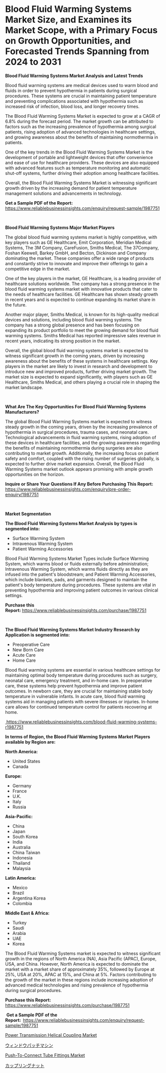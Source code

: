 <p><h1>Blood Fluid Warming Systems Market Size, and Examines its Market Scope, with a Primary Focus on Growth Opportunities, and Forecasted Trends Spanning from 2024 to 2031</h1></p><p><strong>Blood Fluid Warming Systems Market Analysis and Latest Trends</strong></p>
<p><p>Blood fluid warming systems are medical devices used to warm blood and fluids in order to prevent hypothermia in patients during surgical procedures. These systems are crucial in maintaining patient temperature and preventing complications associated with hypothermia such as increased risk of infection, blood loss, and longer recovery times.</p><p>The Blood Fluid Warming Systems Market is expected to grow at a CAGR of 6.8% during the forecast period. The market growth can be attributed to factors such as the increasing prevalence of hypothermia among surgical patients, rising adoption of advanced technologies in healthcare settings, and growing awareness about the benefits of maintaining normothermia in patients.</p><p>One of the key trends in the Blood Fluid Warming Systems Market is the development of portable and lightweight devices that offer convenience and ease of use for healthcare providers. These devices are also equipped with advanced features such as temperature monitoring and automatic shut-off systems, further driving their adoption among healthcare facilities.</p><p>Overall, the Blood Fluid Warming Systems Market is witnessing significant growth driven by the increasing demand for patient temperature management solutions and advancements in technology.</p></p>
<p><strong>Get a Sample PDF of the Report:&nbsp;</strong> <a href="https://www.reliablebusinessinsights.com/enquiry/request-sample/1987751">https://www.reliablebusinessinsights.com/enquiry/request-sample/1987751</a></p>
<p>&nbsp;</p>
<p><strong>Blood Fluid Warming Systems Major Market Players</strong></p>
<p><p>The global blood fluid warming systems market is highly competitive, with key players such as GE Healthcare, Emit Corporation, Meridian Medical Systems, The 3M Company, CareFusion, Smiths Medical, The 37Company, Foshan Keewell, Barkey GmbH, and Becton, Dickinson and Company dominating the market. These companies offer a wide range of products and constantly strive to innovate and improve their offerings to gain a competitive edge in the market.</p><p>One of the key players in the market, GE Healthcare, is a leading provider of healthcare solutions worldwide. The company has a strong presence in the blood fluid warming systems market with innovative products that cater to the needs of healthcare facilities. GE Healthcare has shown steady growth in recent years and is expected to continue expanding its market share in the future.</p><p>Another major player, Smiths Medical, is known for its high-quality medical devices and solutions, including blood fluid warming systems. The company has a strong global presence and has been focusing on expanding its product portfolio to meet the growing demand for blood fluid warming systems. Smiths Medical has reported impressive sales revenue in recent years, indicating its strong position in the market.</p><p>Overall, the global blood fluid warming systems market is expected to witness significant growth in the coming years, driven by increasing awareness about the benefits of these systems in healthcare settings. Key players in the market are likely to invest in research and development to introduce new and improved products, further driving market growth. The market size is expected to expand significantly, with players such as GE Healthcare, Smiths Medical, and others playing a crucial role in shaping the market landscape.</p></p>
<p>&nbsp;</p>
<p><strong>What Are The Key Opportunities For Blood Fluid Warming Systems Manufacturers?</strong></p>
<p><p>The global Blood Fluid Warming Systems market is expected to witness steady growth in the coming years, driven by the increasing prevalence of hypothermia in surgical procedures, trauma cases, and neonatal care. Technological advancements in fluid warming systems, rising adoption of these devices in healthcare facilities, and the growing awareness regarding the benefits of maintaining normothermia during surgeries are also contributing to market growth. Additionally, the increasing focus on patient safety and comfort, coupled with the rising number of surgeries globally, is expected to further drive market expansion. Overall, the Blood Fluid Warming Systems market outlook appears promising with ample growth opportunities on the horizon.</p></p>
<p><strong>Inquire or Share Your Questions If Any Before Purchasing This Report:</strong> <a href="https://www.reliablebusinessinsights.com/enquiry/pre-order-enquiry/1987751">https://www.reliablebusinessinsights.com/enquiry/pre-order-enquiry/1987751</a></p>
<p>&nbsp;</p>
<p><strong>Market Segmentation</strong></p>
<p><strong>The Blood Fluid Warming Systems Market Analysis by types is segmented into:</strong></p>
<p><ul><li>Surface Warming System</li><li>Intravenous Warming System</li><li>Patient Warming Accessories</li></ul></p>
<p><p>Blood Fluid Warming Systems Market Types include Surface Warming System, which warms blood or fluids externally before administration; Intravenous Warming System, which warms fluids directly as they are infused into the patient's bloodstream; and Patient Warming Accessories, which include blankets, pads, and garments designed to maintain the patient's body temperature during procedures. These systems are vital in preventing hypothermia and improving patient outcomes in various clinical settings.</p></p>
<p><strong>Purchase this Report:&nbsp;</strong><a href="https://www.reliablebusinessinsights.com/purchase/1987751">https://www.reliablebusinessinsights.com/purchase/1987751</a></p>
<p>&nbsp;</p>
<p><strong>The Blood Fluid Warming Systems Market Industry Research by Application is segmented into:</strong></p>
<p><ul><li>Preoperative Care</li><li>New Born Care</li><li>Acute Care</li><li>Home Care</li></ul></p>
<p><p>Blood fluid warming systems are essential in various healthcare settings for maintaining optimal body temperature during procedures such as surgery, neonatal care, emergency treatment, and in-home care. In preoperative care, these systems help prevent hypothermia and improve patient outcomes. In newborn care, they are crucial for maintaining stable body temperature in vulnerable infants. In acute care, blood fluid warming systems aid in managing patients with severe illnesses or injuries. In-home care allows for continued temperature control for patients recovering at home.</p></p>
<p><a href="https://www.reliablebusinessinsights.com/blood-fluid-warming-systems-r1987751">&nbsp;https://www.reliablebusinessinsights.com/blood-fluid-warming-systems-r1987751</a></p>
<p><strong>In terms of Region, the Blood Fluid Warming Systems Market Players available by Region are:</strong></p>
<p>
    <p> <strong> North America: </strong>
        <ul>
            <li>United States</li>
            <li>Canada</li>
        </ul>
        </p> 
    <p> <strong> Europe: </strong>
        <ul>
            <li>Germany</li>
            <li>France</li>
            <li>U.K.</li>
            <li>Italy</li>
            <li>Russia</li>
        </ul>
        </p> 
    <p> <strong> Asia-Pacific: </strong>
        <ul>
            <li>China</li>
            <li>Japan</li>
            <li>South Korea</li>
            <li>India</li>
            <li>Australia</li>
            <li>China Taiwan</li>
            <li>Indonesia</li>
            <li>Thailand</li>
            <li>Malaysia</li>
        </ul>
        </p> 
    <p> <strong> Latin America: </strong>
        <ul>
            <li>Mexico</li>
            <li>Brazil</li>
            <li>Argentina Korea</li>
            <li>Colombia</li>
        </ul>
        </p> 
    <p> <strong> Middle East & Africa: </strong>
        <ul>
            <li>Turkey</li>
            <li>Saudi</li>
            <li>Arabia</li>
            <li>UAE</li>
            <li>Korea</li>
        </ul>
    </p>
    </p>
<p><p>The Blood Fluid Warming Systems market is expected to witness significant growth in the regions of North America (NA), Asia Pacific (APAC), Europe, USA, and China. However, North America is expected to dominate the market with a market share of approximately 35%, followed by Europe at 25%, USA at 20%, APAC at 15%, and China at 5%. Factors contributing to the growth of the market in these regions include increasing adoption of advanced medical technologies and rising prevalence of hypothermia during surgical procedures.</p></p>
<p><strong>Purchase this Report: </strong><a href="https://www.reliablebusinessinsights.com/purchase/1987751">https://www.reliablebusinessinsights.com/purchase/1987751</a></p>
<p>&nbsp;<strong>Get a Sample PDF of the Report:&nbsp;&nbsp;</strong><a href="https://www.reliablebusinessinsights.com/enquiry/request-sample/1987751">https://www.reliablebusinessinsights.com/enquiry/request-sample/1987751</a></p>
<p><strong></strong></p>
<p><p><a href="https://github.com/ayamsauke86/Market-Research-Report-List-1/blob/main/power-transmission-helical-coupling-market.md">Power Transmission Helical Coupling Market</a></p><p><a href="https://github.com/KaydenJohns1964/Market-Research-Report-List-2/blob/main/2582212170548.md">ウィンドウパッチマシン</a></p><p><a href="https://github.com/thuyvuongpk111/Market-Research-Report-List-1/blob/main/push-to-connect-tube-fittings-market.md">Push-To-Connect Tube Fittings Market</a></p><p><a href="https://github.com/decker5351/Market-Research-Report-List-2/blob/main/1914768170549.md">カップリングナット</a></p></p>